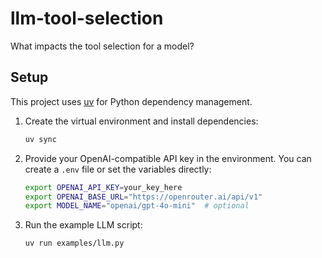 # llm-tool-selection

What impacts the tool selection for a model?

## Setup

This project uses [uv](https://github.com/astral-sh/uv) for Python dependency management.

1. Create the virtual environment and install dependencies:

   ```bash
   uv sync
   ```

2. Provide your OpenAI-compatible API key in the environment. You can create a `.env` file or set the variables directly:

   ```bash
   export OPENAI_API_KEY=your_key_here
   export OPENAI_BASE_URL="https://openrouter.ai/api/v1"
   export MODEL_NAME="openai/gpt-4o-mini"  # optional
   ```

3. Run the example LLM script:

   ```bash
   uv run examples/llm.py
   ```
